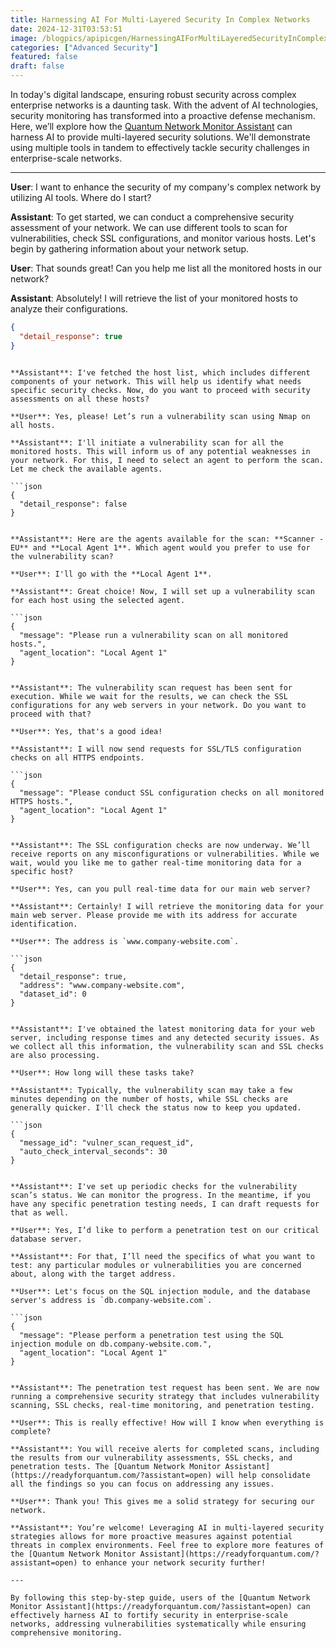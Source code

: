 ```yaml
---
title: Harnessing AI For Multi-Layered Security In Complex Networks
date: 2024-12-31T03:53:51
image: /blogpics/apipicgen/HarnessingAIForMultiLayeredSecurityInComplexNetworks-31U6OP85C7.jpg
categories: ["Advanced Security"]
featured: false
draft: false
---
```

In today's digital landscape, ensuring robust security across complex enterprise networks is a daunting task. With the advent of AI technologies, security monitoring has transformed into a proactive defense mechanism. Here, we’ll explore how the [Quantum Network Monitor Assistant](https://readyforquantum.com/?assistant=open) can harness AI to provide multi-layered security solutions. We'll demonstrate using multiple tools in tandem to effectively tackle security challenges in enterprise-scale networks.

---

**User**: I want to enhance the security of my company's complex network by utilizing AI tools. Where do I start?

**Assistant**: To get started, we can conduct a comprehensive security assessment of your network. We can use different tools to scan for vulnerabilities, check SSL configurations, and monitor various hosts. Let's begin by gathering information about your network setup.

**User**: That sounds great! Can you help me list all the monitored hosts in our network?

**Assistant**: Absolutely! I will retrieve the list of your monitored hosts to analyze their configurations.

```json
{
  "detail_response": true
}
```
```

**Assistant**: I've fetched the host list, which includes different components of your network. This will help us identify what needs specific security checks. Now, do you want to proceed with security assessments on all these hosts?

**User**: Yes, please! Let’s run a vulnerability scan using Nmap on all hosts.

**Assistant**: I'll initiate a vulnerability scan for all the monitored hosts. This will inform us of any potential weaknesses in your network. For this, I need to select an agent to perform the scan. Let me check the available agents.

```json
{
  "detail_response": false
}
```
```

**Assistant**: Here are the agents available for the scan: **Scanner - EU** and **Local Agent 1**. Which agent would you prefer to use for the vulnerability scan?

**User**: I'll go with the **Local Agent 1**.

**Assistant**: Great choice! Now, I will set up a vulnerability scan for each host using the selected agent.

```json
{
  "message": "Please run a vulnerability scan on all monitored hosts.",
  "agent_location": "Local Agent 1"
}
```
```

**Assistant**: The vulnerability scan request has been sent for execution. While we wait for the results, we can check the SSL configurations for any web servers in your network. Do you want to proceed with that?

**User**: Yes, that's a good idea!

**Assistant**: I will now send requests for SSL/TLS configuration checks on all HTTPS endpoints.

```json
{
  "message": "Please conduct SSL configuration checks on all monitored HTTPS hosts.",
  "agent_location": "Local Agent 1"
}
```
```

**Assistant**: The SSL configuration checks are now underway. We’ll receive reports on any misconfigurations or vulnerabilities. While we wait, would you like me to gather real-time monitoring data for a specific host?

**User**: Yes, can you pull real-time data for our main web server?

**Assistant**: Certainly! I will retrieve the monitoring data for your main web server. Please provide me with its address for accurate identification.

**User**: The address is `www.company-website.com`.

```json
{
  "detail_response": true,
  "address": "www.company-website.com",
  "dataset_id": 0
}
```
```

**Assistant**: I've obtained the latest monitoring data for your web server, including response times and any detected security issues. As we collect all this information, the vulnerability scan and SSL checks are also processing. 

**User**: How long will these tasks take?

**Assistant**: Typically, the vulnerability scan may take a few minutes depending on the number of hosts, while SSL checks are generally quicker. I'll check the status now to keep you updated.

```json
{
  "message_id": "vulner_scan_request_id",
  "auto_check_interval_seconds": 30
}
```
```

**Assistant**: I've set up periodic checks for the vulnerability scan’s status. We can monitor the progress. In the meantime, if you have any specific penetration testing needs, I can draft requests for that as well.

**User**: Yes, I’d like to perform a penetration test on our critical database server.

**Assistant**: For that, I’ll need the specifics of what you want to test: any particular modules or vulnerabilities you are concerned about, along with the target address.

**User**: Let's focus on the SQL injection module, and the database server's address is `db.company-website.com`.

```json
{
  "message": "Please perform a penetration test using the SQL injection module on db.company-website.com.",
  "agent_location": "Local Agent 1"
}
```
```

**Assistant**: The penetration test request has been sent. We are now running a comprehensive security strategy that includes vulnerability scanning, SSL checks, real-time monitoring, and penetration testing. 

**User**: This is really effective! How will I know when everything is complete?

**Assistant**: You will receive alerts for completed scans, including the results from our vulnerability assessments, SSL checks, and penetration tests. The [Quantum Network Monitor Assistant](https://readyforquantum.com/?assistant=open) will help consolidate all the findings so you can focus on addressing any issues. 

**User**: Thank you! This gives me a solid strategy for securing our network.

**Assistant**: You’re welcome! Leveraging AI in multi-layered security strategies allows for more proactive measures against potential threats in complex environments. Feel free to explore more features of the [Quantum Network Monitor Assistant](https://readyforquantum.com/?assistant=open) to enhance your network security further!

---

By following this step-by-step guide, users of the [Quantum Network Monitor Assistant](https://readyforquantum.com/?assistant=open) can effectively harness AI to fortify security in enterprise-scale networks, addressing vulnerabilities systematically while ensuring comprehensive monitoring.